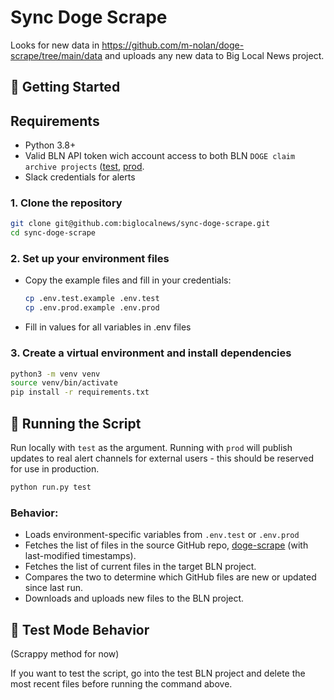 # Sync Doge Scrape

Looks for new data in https://github.com/m-nolan/doge-scrape/tree/main/data and uploads any new data to Big Local News project.


## 🚀 Getting Started

## Requirements

- Python 3.8+
- Valid BLN API token wich account access to both BLN `DOGE claim archive projects` ([test](https://biglocalnews.org/#/project/UHJvamVjdDowMjZlMzQzMi04MTZhLTRiYzAtOTY0NS0yMDJkZmU3ZTJiNDM=), [prod](https://biglocalnews.org/#/project/UHJvamVjdDo2NzkxYTJmNi0wNTNmLTQzMTEtYjE5Yy03MTc3MzFmMGUwZDY=).
- Slack credentials for alerts

### 1. Clone the repository

```bash
git clone git@github.com:biglocalnews/sync-doge-scrape.git
cd sync-doge-scrape
```

### 2. Set up your environment files

- Copy the example files and fill in your credentials:

    ```bash
    cp .env.test.example .env.test
    cp .env.prod.example .env.prod
    ```

- Fill in values for all variables in .env files 


### 3. Create a virtual environment and install dependencies

```bash
python3 -m venv venv
source venv/bin/activate
pip install -r requirements.txt
```

## 🏃 Running the Script

Run locally with `test` as the argument. Running with `prod` will publish updates to real alert channels for external users - this should be reserved for use in production.

```bash
python run.py test
```

### Behavior:

- Loads environment-specific variables from `.env.test` or `.env.prod`
- Fetches the list of files in the source GitHub repo, [doge-scrape](https://github.com/m-nolan/doge-scrape/tree/main/data) (with last-modified timestamps).
- Fetches the list of current files in the target BLN project.
- Compares the two to determine which GitHub files are new or updated since last run.
- Downloads and uploads new files to the BLN project.


## 🧪 Test Mode Behavior

(Scrappy method for now)

If you want to test the script, go into the test BLN project and delete the most recent files before running the command above.

